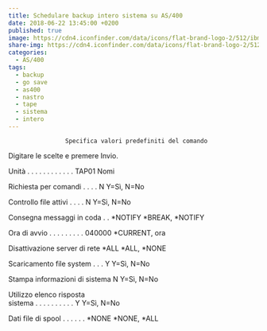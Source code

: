 ```yaml
---
title: Schedulare backup intero sistema su AS/400
date: 2018-06-22 13:45:00 +0200
published: true
image: https://cdn4.iconfinder.com/data/icons/flat-brand-logo-2/512/ibm-256.png
share-img: https://cdn4.iconfinder.com/data/icons/flat-brand-logo-2/512/ibm-256.png
categories:
  - AS/400
tags:
  - backup
  - go save
  - as400
  - nastro
  - tape
  - sistema
  - intero
---
```

                    Specifica valori predefiniti del comando                    
                                                                                
 Digitare le scelte e premere Invio.                                            
                                                                                
   Unità  . . . . . . . . . . . .   TAP01        Nomi                           
                                                                                
   Richiesta per comandi  . . . .   N            Y=Sì,  N=No                    
                                                                                
   Controllo file attivi  . . . .   N            Y=Sì,  N=No                    
                                                                                
   Consegna messaggi in coda  . .   *NOTIFY      *BREAK, *NOTIFY                
                                                                                
   Ora di avvio . . . . . . . . .   040000       *CURRENT, ora                  
                                                                                
   Disattivazione server di rete    *ALL         *ALL, *NONE                    
                                                                                
   Scaricamento file system . . .   Y            Y=Sì,  N=No                    
                                                                                
   Stampa informazioni di sistema   N            Y=Sì,  N=No                    
                                                                                
   Utilizzo elenco risposta                                                     
     sistema  . . . . . . . . . .   Y            Y=Sì,  N=No                    
                                                                                
   Dati file di spool . . . . . .   *NONE        *NONE, *ALL                    
                                                                                
                                                                    